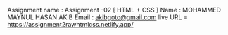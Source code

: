Assignment name : Assignment -02 [ HTML + CSS ]
Name : MOHAMMED MAYNUL HASAN AKIB
Email : akibgoto@gmail.com
live URL = https://assignment2rawhtmlcss.netlify.app/